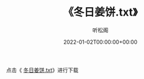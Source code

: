 ﻿---
title:  《冬日姜饼.txt》
date:   2022-01-02T00:00:00+00:00
author: 听松阁
layout: post
permalink: /冬日姜饼/
categories: 小说
tags: [小说]
---

点击《 [冬日姜饼.txt](http://img.660000.xyz/bookstukust/book/bntxt/10/冬日姜饼.txt)》进行下载